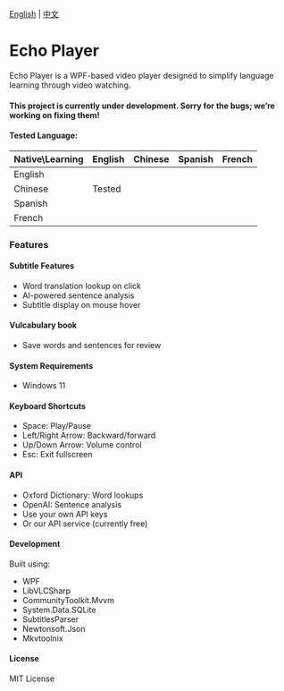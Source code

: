 [English](README.md) | [中文](README.zh.md) 

# Echo Player
Echo Player is a WPF-based video player designed to simplify language learning through video watching.

#### This project is currently under development. Sorry for the bugs; we’re working on fixing them!

#### Tested Language:
| Native\Learning  | English   | Chinese | Spanish |French |
|:---------|------------|------------|------------|------------|
| English   |        |            |             |             |
| Chinese  | Tested|            |             |             |
| Spanish   |        |            |             |             |
| French   |        |            |             |             |

### Features
#### Subtitle Features
- Word translation lookup on click
- AI-powered sentence analysis
- Subtitle display on mouse hover

#### Vulcabulary book
- Save words and sentences for review

#### System Requirements
- Windows 11

#### Keyboard Shortcuts
- Space: Play/Pause
- Left/Right Arrow: Backward/forward
- Up/Down Arrow: Volume control
- Esc: Exit fullscreen

#### API 
- Oxford Dictionary: Word lookups
- OpenAI: Sentence analysis
- Use your own API keys
- Or our API service (currently free)

#### Development
Built using:

- WPF 
- LibVLCSharp
- CommunityToolkit.Mvvm
- System.Data.SQLite
- SubtitlesParser
- Newtonsoft.Json
- Mkvtoolnix

#### License
MIT License
